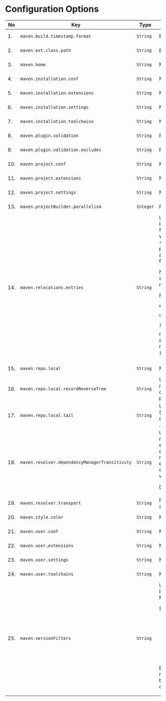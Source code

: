 
# Configuration Options
<!--
Licensed to the Apache Software Foundation (ASF) under one
or more contributor license agreements.  See the NOTICE file
distributed with this work for additional information
regarding copyright ownership.  The ASF licenses this file
to you under the Apache License, Version 2.0 (the
"License"); you may not use this file except in compliance
with the License.  You may obtain a copy of the License at

    http://www.apache.org/licenses/LICENSE-2.0

Unless required by applicable law or agreed to in writing,
software distributed under the License is distributed on an
"AS IS" BASIS, WITHOUT WARRANTIES OR CONDITIONS OF ANY
KIND, either express or implied.  See the License for the
specific language governing permissions and limitations
under the License.
-->





| No | Key | Type | Description | Default Value | Since | Source |
| --- | --- | --- | --- | --- | --- | --- |
| 1. | `maven.build.timestamp.format` | `String` | Build timestamp format. |  `yyyy-MM-dd'T'HH:mm:ssXXX`  | 3.0.0 | Model properties |
| 2. | `maven.ext.class.path` | `String` | Extensions class path. |  -  |  | User properties |
| 3. | `maven.home` | `String` | Maven home. |  -  | 3.0.0 | User properties |
| 4. | `maven.installation.conf` | `String` | Maven installation configuration directory. |  `${maven.home}/conf`  | 4.0.0 | User properties |
| 5. | `maven.installation.extensions` | `String` | Maven installation extensions. |  `${maven.installation.conf}/extensions.xml`  | 4.0.0 | User properties |
| 6. | `maven.installation.settings` | `String` | Maven installation settings. |  `${maven.installation.conf}/settings.xml`  | 4.0.0 | User properties |
| 7. | `maven.installation.toolchains` | `String` | Maven installation toolchains. |  `${maven.installation.conf}/toolchains.xml`  | 4.0.0 | User properties |
| 8. | `maven.plugin.validation` | `String` | Plugin validation level. |  `inline`  | 3.9.2 | User properties |
| 9. | `maven.plugin.validation.excludes` | `String` | Plugin validation exclusions. |  -  | 3.9.6 | User properties |
| 10. | `maven.project.conf` | `String` | Maven project configuration directory. |  `${session.rootDirectory}/.mvn`  | 4.0.0 | User properties |
| 11. | `maven.project.extensions` | `String` | Maven project extensions. |  `${maven.project.conf}/extensions.xml`  | 4.0.0 | User properties |
| 12. | `maven.project.settings` | `String` | Maven project settings. |  `${maven.project.conf}/settings.xml`  | 4.0.0 | User properties |
| 13. | `maven.projectBuilder.parallelism` | `Integer` | ProjectBuilder parallelism. |  `cores/2 + 1`  | 4.0.0 | User properties |
| 14. | `maven.relocations.entries` | `String` | User controlled relocations. This property is a comma separated list of entries with the syntax <code>GAV&gt;GAV</code>. The first <code>GAV</code> can contain <code>\*</code> for any elem (so <code>\*:\*:\*</code> would mean ALL, something you don't want). The second <code>GAV</code> is either fully specified, or also can contain <code>\*</code>, then it behaves as "ordinary relocation": the coordinate is preserved from relocated artifact. Finally, if right hand <code>GAV</code> is absent (line looks like <code>GAV&gt;</code>), the left hand matching <code>GAV</code> is banned fully (from resolving). <p> Note: the <code>&gt;</code> means project level, while <code>&gt;&gt;</code> means global (whole session level, so even plugins will get relocated artifacts) relocation. </p> <p> For example, <pre>maven.relocations.entries = org.foo:\*:\*>, \\<br/>    org.here:\*:\*>org.there:\*:\*, \\<br/>    javax.inject:javax.inject:1>>jakarta.inject:jakarta.inject:1.0.5</pre> means: 3 entries, ban <code>org.foo group</code> (exactly, so <code>org.foo.bar</code> is allowed), relocate <code>org.here</code> to <code>org.there</code> and finally globally relocate (see <code>&gt;&gt;</code> above) <code>javax.inject:javax.inject:1</code> to <code>jakarta.inject:jakarta.inject:1.0.5</code>. </p> |  -  | 4.0.0 | User properties |
| 15. | `maven.repo.local` | `String` | Maven local repository. |  `${maven.user.conf}/repository`  | 3.0.0 | User properties |
| 16. | `maven.repo.local.recordReverseTree` | `String` | User property for reverse dependency tree. If enabled, Maven will record ".tracking" directory into local repository with "reverse dependency tree", essentially explaining WHY given artifact is present in local repository. Default: <code>false</code>, will not record anything. |  `false`  | 3.9.0 | User properties |
| 17. | `maven.repo.local.tail` | `String` | User property for chained LRM: list of "tail" local repository paths (separated by comma), to be used with {@code org.eclipse.aether.util.repository.ChainedLocalRepositoryManager} . Default value: <code>null</code>, no chained LRM is used. |  -  | 3.9.0 | User properties |
| 18. | `maven.resolver.dependencyManagerTransitivity` | `String` | User property for selecting dependency manager behaviour regarding transitive dependencies and dependency management entries in their POMs. Maven 3 targeted full backward compatibility with Maven2, hence it ignored dependency management entries in transitive dependency POMs. Maven 4 enables "transitivity" by default, hence unlike Maven2, obeys dependency management entries deep in dependency graph as well. <p> Default: <code>"true"</code>. </p> |  `true`  | 4.0.0 | User properties |
| 19. | `maven.resolver.transport` | `String` | Resolver transport to use. Can be <code>default</code>, <code>wagon</code>, <code>apache</code>, <code>jdk</code> or <code>auto</code>. |  `default`  | 4.0.0 | User properties |
| 20. | `maven.style.color` | `String` | Maven output color mode. Allowed values are <code>auto</code>, <code>always</code>, <code>never</code>. |  `auto`  | 4.0.0 | User properties |
| 21. | `maven.user.conf` | `String` | Maven user configuration directory. |  `${user.home}/.m2`  | 4.0.0 | User properties |
| 22. | `maven.user.extensions` | `String` | Maven user extensions. |  `${maven.user.conf}/extensions.xml`  | 4.0.0 | User properties |
| 23. | `maven.user.settings` | `String` | Maven user settings. |  `${maven.user.conf}/settings.xml`  | 4.0.0 | User properties |
| 24. | `maven.user.toolchains` | `String` | Maven user toolchains. |  `${maven.user.home}/toolchains.xml`  | 4.0.0 | User properties |
| 25. | `maven.versionFilters` | `String` | User property for version filters expression, a semicolon separated list of filters to apply. By default, no version filter is applied (like in Maven 3). <p> Supported filters: <ul> <li>"h" or "h(num)" - highest version or top list of highest ones filter</li> <li>"l" or "l(num)" - lowest version or bottom list of lowest ones filter</li> <li>"s" - contextual snapshot filter</li> <li>"e(G:A:V)" - predicate filter (leaves out G:A:V from range, if hit, V can be range)</li> </ul> Example filter expression: <code>"h(5);s;e(org.foo:bar:1)</code> will cause: ranges are filtered for "top 5" (instead full range), snapshots are banned if root project is not a snapshot, and if range for <code>org.foo:bar</code> is being processed, version 1 is omitted. </p> |  -  | 4.0.0 | User properties |

